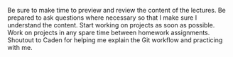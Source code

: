 Be sure to make time to preview and review the content of the lectures.
Be prepared to ask questions where necessary so that I make sure I understand the content.
Start working on projects as soon as possible.
Work on projects in any spare time between homework assignments.
Shoutout to Caden for helping me explain the Git workflow and practicing with me.
